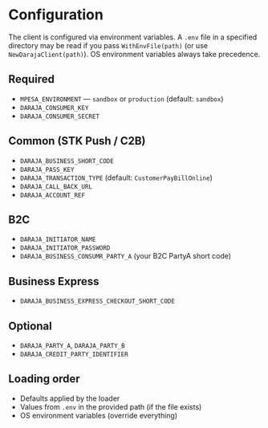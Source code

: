# Configuration

The client is configured via environment variables. A `.env` file in a specified directory may be read if you pass `WithEnvFile(path)` (or use `NewDarajaClient(path)`). OS environment variables always take precedence.

## Required

- `MPESA_ENVIRONMENT` — `sandbox` or `production` (default: `sandbox`)
- `DARAJA_CONSUMER_KEY`
- `DARAJA_CONSUMER_SECRET`

## Common (STK Push / C2B)

- `DARAJA_BUSINESS_SHORT_CODE`
- `DARAJA_PASS_KEY`
- `DARAJA_TRANSACTION_TYPE` (default: `CustomerPayBillOnline`)
- `DARAJA_CALL_BACK_URL`
- `DARAJA_ACCOUNT_REF`

## B2C

- `DARAJA_INITIATOR_NAME`
- `DARAJA_INITIATOR_PASSWORD`
- `DARAJA_BUSINESS_CONSUMR_PARTY_A` (your B2C PartyA short code)

## Business Express

- `DARAJA_BUSINESS_EXPRESS_CHECKOUT_SHORT_CODE`

## Optional

- `DARAJA_PARTY_A`, `DARAJA_PARTY_B`
- `DARAJA_CREDIT_PARTY_IDENTIFIER`

## Loading order

- Defaults applied by the loader
- Values from `.env` in the provided path (if the file exists)
- OS environment variables (override everything)
